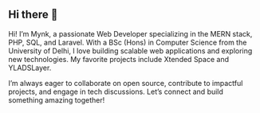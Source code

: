 ## Hi there 👋

Hi! I’m Mynk, a passionate Web Developer specializing in the MERN stack, PHP, SQL, and Laravel. With a BSc (Hons) in Computer Science from the University of Delhi, I love building scalable web applications and exploring new technologies. My favorite projects include Xtended Space and YLADSLayer.

I’m always eager to collaborate on open source, contribute to impactful projects, and engage in tech discussions. Let’s connect and build something amazing together!
